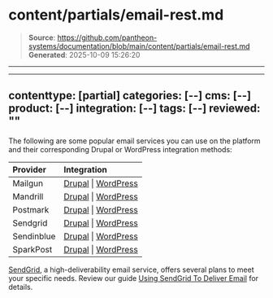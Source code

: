 # content/partials/email-rest.md

> **Source**: https://github.com/pantheon-systems/documentation/blob/main/content/partials/email-rest.md
> **Generated**: 2025-10-09 15:26:20

---

---
contenttype: [partial]
categories: [--]
cms: [--]
product: [--]
integration: [--]
tags: [--]
reviewed: ""
---


The following are some popular email services you can use on the platform and their corresponding Drupal or WordPress integration methods:

| Provider  | Integration |
|:--------- |:----------- |
| Mailgun   | [Drupal](https://www.drupal.org/project/mailgun) \| [WordPress](https://wordpress.org/plugins/mailgun/) |
| Mandrill  | [Drupal](https://www.drupal.org/project/mandrill) \| [WordPress](https://wordpress.org/plugins/wpmandrill/) |
| Postmark | [Drupal](https://www.drupal.org/project/postmark) \| [WordPress](https://wordpress.org/plugins/postmark-approved-wordpress-plugin/) |
| Sendgrid  | [Drupal](https://www.drupal.org/project/sendgrid_integration) \| [WordPress](https://wordpress.org/plugins/wp-mail-smtp/) |
| Sendinblue | [Drupal](https://www.drupal.org/project/sendinblue) \| [WordPress](https://wordpress.org/plugins/mailin/) |
| SparkPost | [Drupal](https://www.drupal.org/project/sparkpost) \| [WordPress](https://wordpress.org/plugins/sparkpost/) |

[SendGrid](https://sendgrid.com/), a high-deliverability email service, offers several plans to meet your specific needs. Review our guide [Using SendGrid To Deliver Email](/guides/sendgrid) for details.
